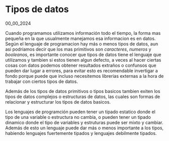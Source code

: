 # Tipos de datos
00_00_2024

Cuando programamos utilizamos información todo el tiempo, la forma mas pequeña en la que usualmente manejamos esa informacion es en datos. Según el lenguaje de programacion hay más o menos tipos de datos, aun asi podriamos decir que los mas primitivos son *caracteres*, *numeros* y *booleanos*, es importante conocer que tipos de datos tiene el lenguaje que utilizamos y tambien si estos tienen algun defecto, a veces al hacer ciertas cosas con datos podemos obtener resultados extraños o confunsos que pueden dar lugar a errores, para evitar esto es recomendable invertigar a fondo porque puede que incluso necesitemos librerias externas a la hora de trabajar con ciertos tipos de datos.

Además de los tipos de datos primitivos o tipos basicos tambien exiten los tipos de datos complejos o estructuras de datos, las cuales son formas de relacionar y estructurar los tipos de datos basicos.

Los lenguajes de programción pueden tener un tipado estatico donde el tipo de una variable o estructura no cambia, o pueden tener un tipado dinamico donde el tipo de variables y estruturas puede ser mixto y cambiar. Además de esto un lenguaje puede dar más o menos importante a los tipos, habiendo lenguajes fuertemente tipados y lenguajes debilmente tipados.